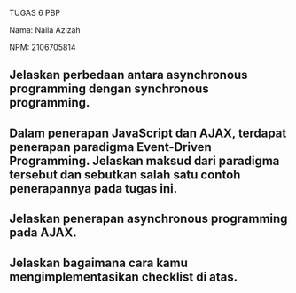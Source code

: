TUGAS 6 PBP

Nama: Naila Azizah

NPM: 2106705814

Jelaskan perbedaan antara asynchronous programming dengan synchronous programming.
- 

Dalam penerapan JavaScript dan AJAX, terdapat penerapan paradigma Event-Driven Programming. Jelaskan maksud dari paradigma tersebut dan sebutkan salah satu contoh penerapannya pada tugas ini.
- 

Jelaskan penerapan asynchronous programming pada AJAX.
-

Jelaskan bagaimana cara kamu mengimplementasikan checklist di atas.
- 